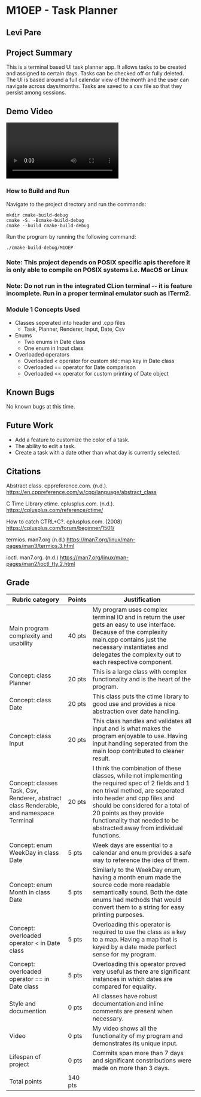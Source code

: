# M1OEP - Task Planner

## Levi Pare

## Project Summary

This is a terminal based UI task planner app. It allows tasks to be created and assigned to certain days.
Tasks can be checked off or fully deleted. The UI is based around a full calendar view of the month and the user can navigate across days/months.
Tasks are saved to a csv file so that they persist among sessions.

## Demo Video

![](demo.mp4)

### How to Build and Run

Navigate to the project directory and run the commands:

```
mkdir cmake-build-debug
cmake -S. -Bcmake-build-debug
cmake --build cmake-build-debug
```

Run the program by running the following command:

```
./cmake-build-debug/M1OEP
```

### Note: This project depends on POSIX specific apis therefore it is only able to compile on POSIX systems i.e. MacOS or Linux

### Note: Do not run in the integrated CLion terminal -- it is feature incomplete. Run in a proper terminal emulator such as ITerm2.

### Module 1 Concepts Used

- Classes seperated into header and .cpp files
  - Task, Planner, Renderer, Input, Date, Csv
- Enums
  - Two enums in Date class
  - One enum in Input class
- Overloaded operators
  - Overloaded < operator for custom std::map key in Date class
  - Overloaded == operator for Date comparison
  - Overloaded << operator for custom printing of Date object

## Known Bugs

No known bugs at this time.

## Future Work

- Add a feature to customize the color of a task.
- The ability to edit a task.
- Create a task with a date other than what day is currently selected.

## Citations

Abstract class. cppreference.com. (n.d.). https://en.cppreference.com/w/cpp/language/abstract_class

C Time Library ctime. cplusplus.com. (n.d.). https://cplusplus.com/reference/ctime/

How to catch CTRL+C?. cplusplus.com. (2008) https://cplusplus.com/forum/beginner/1501/

termios. man7.org (n.d.) https://man7.org/linux/man-pages/man3/termios.3.html

ioctl. man7.org. (n.d.) https://man7.org/linux/man-pages/man2/ioctl_tty.2.html

## Grade

| Rubric category                                                                         | Points  | Justification                                                                                                                                                                                                                                                                                                |
| --------------------------------------------------------------------------------------- | ------- | ------------------------------------------------------------------------------------------------------------------------------------------------------------------------------------------------------------------------------------------------------------------------------------------------------------ |
| Main program complexity and usability                                                   | 40 pts  | My program uses complex terminal IO and in return the user gets an easy to use interface. Because of the complexity main.cpp contains just the necessary instantiates and delegates the complexity out to each respective component.                                                                         |
| Concept: class Planner                                                                  | 20 pts  | This is a large class with complex functionality and is the heart of the program.                                                                                                                                                                                                                            |
| Concept: class Date                                                                     | 20 pts  | This class puts the ctime library to good use and provides a nice abstraction over date handling.                                                                                                                                                                                                            |
| Concept: class Input                                                                    | 20 pts  | This class handles and validates all input and is what makes the program enjoyable to use. Having input handling seperated from the main loop contributed to cleaner result.                                                                                                                                 |
| Concept: classes Task, Csv, Renderer, abstract class Renderable, and namespace Terminal | 20 pts  | I think the combination of these classes, while not implementing the required spec of 2 fields and 1 non trival method, are seperated into header and cpp files and should be considered for a total of 20 points as they provide functionality that needed to be abstracted away from individual functions. |
| Concept: enum WeekDay in class Date                                                     | 5 pts   | Week days are essential to a calendar and enum provides a safe way to reference the idea of them.                                                                                                                                                                                                            |
| Concept: enum Month in class Date                                                       | 5 pts   | Similarly to the WeekDay enum, having a month enum made the source code more readable semantically sound. Both the date enums had methods that would convert them to a string for easy printing purposes.                                                                                                    |
| Concept: overloaded operator < in Date class                                            | 5 pts   | Overloading this operator is required to use the class as a key to a map. Having a map that is keyed by a date made perfect sense for my program.                                                                                                                                                            |
| Concept: overloaded operator == in Date class                                           | 5 pts   | Overloading this operator proved very useful as there are significant instances in which dates are compared for equality.                                                                                                                                                                                    |
| Style and documention                                                                   | 0 pts   | All classes have robust documentation and inline comments are present when necessary.                                                                                                                                                                                                                        |
| Video                                                                                   | 0 pts   | My video shows all the functionality of my program and demonstrates its unique input.                                                                                                                                                                                                                        |
| Lifespan of project                                                                     | 0 pts   | Commits span more than 7 days and significant constributions were made on more than 3 days.                                                                                                                                                                                                                  |
| Total points                                                                            | 140 pts |                                                                                                                                                                                                                                                                                                              |
